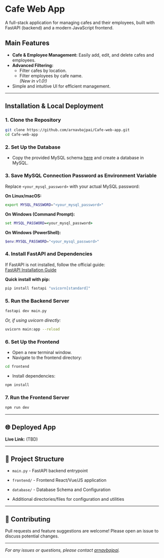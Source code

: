 
# Cafe Web App

A full-stack application for managing cafes and their employees, built with FastAPI (backend) and a modern JavaScript frontend.

##  Main Features

- **Cafe & Employee Management:** Easily add, edit, and delete cafes and employees.
- **Advanced Filtering:**  
  - Filter cafes by location.
  - Filter employees by cafe name.  
  *(New in v1.0!)*
- Simple and intuitive UI for efficient management.

---

##  Installation & Local Deployment

### 1. Clone the Repository

```bash
git clone https://github.com/arnavbajpai/Cafe-web-app.git
cd Cafe-web-app
```

### 2. Set Up the Database

- Copy the provided MySQL schema [here](database/dbConfig.sql) and create a database in MySQL.

### 3. Save MySQL Connection Password as Environment Variable

Replace `<your_mysql_password>` with your actual MySQL password:

**On Linux/macOS:**
```bash
export MYSQL_PASSWORD="<your_mysql_password>"
```

**On Windows (Command Prompt):**
```cmd
set MYSQL_PASSWORD=<your_mysql_password>
```

**On Windows (PowerShell):**
```powershell
$env:MYSQL_PASSWORD="<your_mysql_password>"
```

### 4. Install FastAPI and Dependencies

If FastAPI is not installed, follow the official guide:  
[FastAPI Installation Guide](https://fastapi.tiangolo.com/tutorial/)

**Quick install with pip:**
```bash
pip install fastapi "uvicorn[standard]"
```

### 5. Run the Backend Server

```bash
fastapi dev main.py
```
*Or, if using uvicorn directly:*
```bash
uvicorn main:app --reload
```

### 6. Set Up the Frontend

- Open a new terminal window.
- Navigate to the frontend directory:

```bash
cd frontend
```

- Install dependencies:

```bash
npm install
```

### 7. Run the Frontend Server

```bash
npm run dev
```

---

## 🌐 Deployed App

**Live Link:** (TBD)

---

## 📂 Project Structure

- `main.py` - FastAPI backend entrypoint
- `frontend/` - Frontend React/Vue/JS application
- `database/` - Database Schema and Configuration

- Additional directories/files for configuration and utilities

---

## 🤝 Contributing

Pull requests and feature suggestions are welcome! Please open an issue to discuss potential changes.

---


*For any issues or questions, please contact [arnavbajpai](https://github.com/arnavbajpai).*
